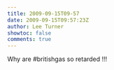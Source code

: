 ```yaml
---
title: 2009-09-15T09-57
date: 2009-09-15T09:57:23Z
author: Lee Turner
showtoc: false
comments: true
---
```


Why are #britishgas so retarded !!!

